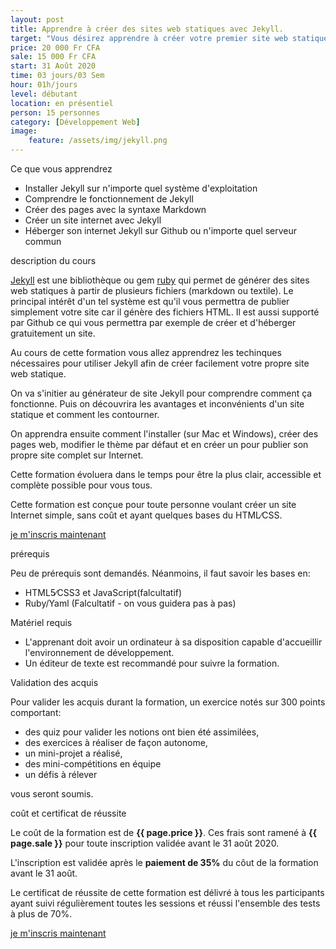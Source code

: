 ```yaml
---
layout: post
title: Apprendre à créer des sites web statiques avec Jekyll.
target: "Vous désirez apprendre à créer votre premier site web statique et le mettre en ligne tout étant totalement débutant, alors cette formation est faites pour vous."
price: 20 000 Fr CFA
sale: 15 000 Fr CFA
start: 31 Août 2020
time: 03 jours/03 Sem 
hour: 01h/jours
level: débutant
location: en présentiel
person: 15 personnes 
category: [Développement Web]
image:
    feature: /assets/img/jekyll.png
---
```


<p class="text-dark text-uppercase h4 border-bottom py-3">
Ce que vous apprendrez </p>

* Installer Jekyll sur n'importe quel système d'exploitation
* Comprendre le fonctionnement de Jekyll
* Créer des pages avec la syntaxe Markdown
* Créer un site internet avec Jekyll
* Héberger son internet Jekyll sur Github ou n'importe quel serveur commun

<p id="about-course" class="text-dark text-uppercase h4 border-bottom py-3">description du cours</p>

[Jekyll](https://www.jekyllrb.com) est une bibliothèque ou gem [ruby](https://www.ruby-lang.org/fr/) qui permet de générer des sites web statiques à partir de plusieurs fichiers (markdown ou textile). Le principal intérêt d'un tel système est qu'il vous permettra de publier simplement votre site car il génère des fichiers HTML. Il est aussi supporté par Github ce qui vous permettra par exemple de créer et d'héberger gratuitement un site.

Au cours de cette formation vous allez apprendrez les techinques nécessaires pour utiliser Jekyll afin de créer facilement votre propre site web statique.

On va s'initier au générateur de site Jekyll pour comprendre comment ça fonctionne. Puis on découvrira les avantages et inconvénients d'un site statique et comment les contourner.

On apprendra ensuite comment l'installer (sur Mac et Windows), créer des pages web, modifier le thème par défaut et en créer un pour publier son propre site complet sur Internet.

Cette formation évoluera dans le temps pour être la plus clair, accessible et complète possible pour vous tous.

Cette formation est conçue pour toute personne voulant créer un site Internet simple, sans coût et ayant quelques bases du HTML∕CSS.

<p class="text-uppercase h4 justify-content-center d-flex mb-4">
<a href="#" class="btn btn-md btn-primary" title="inscription">je m'inscris maintenant</a></p>

<p class="text-dark text-uppercase h4 border-bottom py-3">prérequis</p>

Peu de prérequis sont demandés. Néanmoins, il faut savoir les bases en:
* HTML5∕CSS3 et JavaScript(falcultatif)
* Ruby/Yaml (Falcultatif - on vous guidera pas à pas)

Matériel requis

* L'apprenant doit avoir un ordinateur à sa disposition capable d'accueillir l'environnement de développement.
* Un éditeur de texte est recommandé pour suivre la formation.

<p class="text-dark text-uppercase h4 border-bottom py-3">
Validation des acquis</p>

Pour valider les acquis durant la formation, un exercice notés sur 300 points comportant:

* des quiz pour valider les notions ont bien été assimilées,
* des exercices à réaliser de façon autonome,
* un mini-projet a réalisé,
* des mini-compétitions en équipe
* un défis à rélever

vous seront soumis.

<div class="bg-light p-4">
<p id="price" class="text-uppercase h4 border-bottom py-3">coût et certificat de réussite</p>

Le coût de la formation est de <strong>{{ page.price }}</strong>. Ces frais sont ramené à <strong>{{ page.sale }}</strong> pour toute inscription validée avant le 31 août 2020.

L'inscription est validée après le <strong>paiement de 35%</strong> du côut de la formation avant le 31 août.

Le certificat de réussite de cette formation est délivré à tous les participants ayant suivi régulièrement toutes les sessions et réussi l'ensemble des tests à plus de 70%.

<p class="text-uppercase h4 justify-content-center d-flex">
<a href="#" class="btn btn-md btn-primary" title="inscription">je m'inscris maintenant</a></p>

</div>

